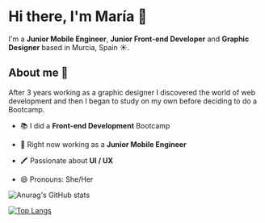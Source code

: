 # Hi there, I'm María 👋


I'm a <b>Junior Mobile Engineer</b>, <b>Junior Front-end Developer</b> and <b>Graphic Designer</b> based in Murcia, Spain ☀️. 


## About me 👀

After 3 years working as a graphic designer I discovered the world of web development and then I began to study on my own before deciding to do a Bootcamp.

- 📚 I did a <b>Front-end Development</b> Bootcamp

- 🌱 Right now working as a <b>Junior Mobile Engineer</b>

- 🖍️ Passionate about <b>UI / UX</b>

- 😄 Pronouns: She/Her



![Anurag's GitHub stats](https://github-readme-stats.vercel.app/api?username=marialemon&show_icons=true&title_color=343434&icon_color=343434)

[![Top Langs](https://github-readme-stats.vercel.app/api/top-langs/?username=marialemon&layout=compact&title_color=343434)](https://github.com/anuraghazra/github-readme-stats)
